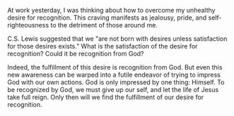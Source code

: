 At work yesterday, I was thinking about how to overcome my unhealthy desire for recognition. This craving manifests as jealousy, pride, and self-righteousness to the detriment of those around me.

C.S. Lewis suggested that we "are not born with desires unless satisfaction for those desires exists." What is the satisfaction of the desire for recognition? Could it be recognition from God?

Indeed, the fulfillment of this desire is recognition from God. But even this new awareness can be warped into a futile endeavor of trying to impress God with our own actions. God is only impressed by one thing: Himself. To be recognized by God, we must give up our self, and let the life of Jesus take full reign. Only then will we find the fulfillment of our desire for recognition.